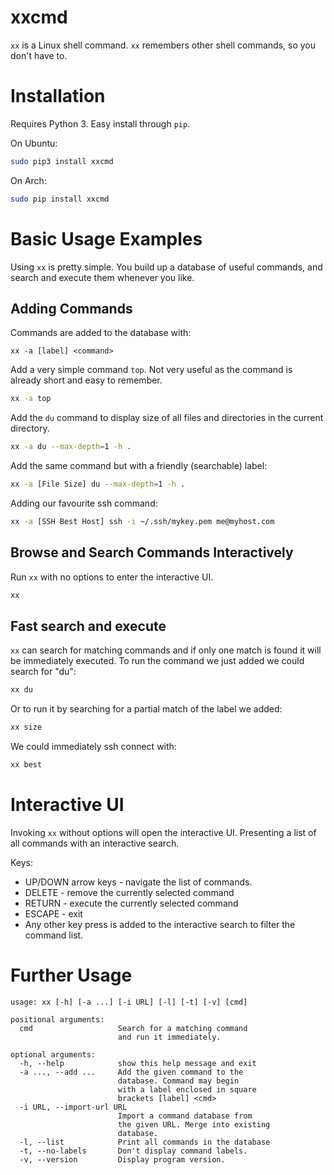 # xxcmd

`xx` is a Linux shell command. `xx` remembers other shell commands, so you don't have to.

# Installation

Requires Python 3. Easy install through `pip`.

On Ubuntu:

```bash
sudo pip3 install xxcmd
```

On Arch:

```bash
sudo pip install xxcmd
```

# Basic Usage Examples

Using `xx` is pretty simple. You build up a database of useful commands, and search and execute them whenever you like.

## Adding Commands

Commands are added to the database with:

`xx -a [label] <command>`

Add a very simple command `top`. Not very useful as the command is already short and easy to remember.

```bash
xx -a top
```

Add the `du` command to display size of all files and directories in the current directory.

```bash
xx -a du --max-depth=1 -h .
```

Add the same command but with a friendly (searchable) label:

```bash
xx -a [File Size] du --max-depth=1 -h .
```

Adding our favourite ssh command:

```bash
xx -a [SSH Best Host] ssh -i ~/.ssh/mykey.pem me@myhost.com
```

## Browse and Search Commands Interactively

Run `xx` with no options to enter the interactive UI.

```bash
xx
```

## Fast search and execute

`xx` can search for matching commands and if only one match is found it will be immediately executed. To run the command we just added we could search for "du":

```bash
xx du
```

Or to run it by searching for a partial match of the label we added:

```bash
xx size
```

We could immediately ssh connect with:

```bash
xx best
```

# Interactive UI

Invoking `xx` without options will open the interactive UI. Presenting a list of all commands with an interactive search.

Keys:

* UP/DOWN arrow keys - navigate the list of commands.
* DELETE - remove the currently selected command
* RETURN - execute the currently selected command
* ESCAPE - exit
* Any other key press is added to the interactive search to filter the command list.

# Further Usage

```text
usage: xx [-h] [-a ...] [-i URL] [-l] [-t] [-v] [cmd]

positional arguments:
  cmd                   Search for a matching command
                        and run it immediately.

optional arguments:
  -h, --help            show this help message and exit
  -a ..., --add ...     Add the given command to the
                        database. Command may begin
                        with a label enclosed in square
                        brackets [label] <cmd>
  -i URL, --import-url URL
                        Import a command database from
                        the given URL. Merge into existing
                        database.
  -l, --list            Print all commands in the database
  -t, --no-labels       Don't display command labels.
  -v, --version         Display program version.
```